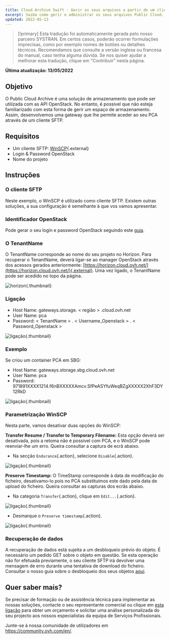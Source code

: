 ```yaml
---
title: Cloud Archive Swift - Gerir os seus arquivos a partir de um cliente SFTP/SCP
excerpt: Saiba como gerir e administrar os seus arquivos Public Cloud.
updated: 2022-05-13
---
```


> [!primary]
> Esta tradução foi automaticamente gerada pelo nosso parceiro SYSTRAN. Em certos casos, poderão ocorrer formulações imprecisas, como por exemplo nomes de botões ou detalhes técnicos. Recomendamos que consulte a versão inglesa ou francesa do manual, caso tenha alguma dúvida. Se nos quiser ajudar a melhorar esta tradução, clique em "Contribuir" nesta página.
>

**Última atualização: 13/05/2022**

## Objetivo

O Public Cloud Archive é uma solução de armazenamento que pode ser utilizada com as API OpenStack. No entanto, é possível que não esteja familiarizado com esta forma de gerir um espaço de armazenamento. Assim, desenvolvemos uma gateway que lhe permite aceder ao seu PCA através de um cliente SFTP.


## Requisitos

- Um cliente SFTP: [WinSCP](https://winscp.net/eng/download.php){.external}
- Login & Password OpenStack
- Nome do projeto

## Instruções

### O cliente SFTP

Neste exemplo, o WinSCP é utilizado como cliente SFTP. Existem outras soluções, a sua configuração é semelhante à que vos vamos apresentar.


### Identificador OpenStack

Pode gerar o seu login e password OpenStack seguindo este [guia](/pages/public_cloud/compute/create_and_delete_a_user).


### O TenantName

O TenantName corresponde ao nome do seu projeto no Horizon. Para recuperar o TenantName, deverá ligar-se ao manager OpenStack através dos acessos gerados anteriormente: [https://horizon.cloud.ovh.net/](https://horizon.cloud.ovh.net/){.external}. Uma vez ligado, o TenantName pode ser acedido no topo da página.


![horizon](images/image1.png){.thumbnail}


### Ligação

- Host Name: gateways.storage. < região > .cloud.ovh.net
- User Name: pca
- Password: < TenantName > . < Username_Openstack > . < Password_Openstack >


![ligação](images/image2.png){.thumbnail}


### Exemplo

Se criou um container PCA em SBG:

- Host Name: gateways.storage.sbg.cloud.ovh.net
- User Name: pca
- Password: 971891XXXX1214.f6nBXXXXXAmcv.SfPeASYfuWeqBZgXXXXX2XhF3DY12RkD


![ligação](images/image3.png){.thumbnail}


### Parametrização WinSCP
Nesta parte, vamos desativar duas opções do WinSCP:

**Transfer Resume / Transfer to Temporary Filename:** Esta opção deverá ser desativada, pois a retoma não é possível com PCA, e o WinSCP pode reenviar-lhe um erro. Queira consultar a captura de ecrã abaixo.

- Na secção `Endurance`{.action}, selecione `Disable`{.action}.


![ligação](images/conf1.png){.thumbnail}

**Preserve Timestamp:** O TimeStamp corresponde à data de modificação do ficheiro, desativamo-lo pois no PCA substituímos este dado pela data de upload do ficheiro. Queira consultar as capturas dos ecrãs abaixo.

- Na categoria `Transfer`{.action}, clique em `Edit...`{.action}.


![ligação](images/conf2.png){.thumbnail}

- Desmarque o `Preserve timestamp`{.action}.


![ligação](images/conf3.png){.thumbnail}


### Recuperação de dados
A recuperação de dados está sujeita a um desbloqueio prévio do objeto. É necessário um pedido GET sobre o objeto em questão. Se esta operação não for efetuada previamente, o seu cliente SFTP irá devolver uma mensagem de erro durante uma tentativa de download do ficheiro. Consultar o nosso guia sobre o desbloqueio dos seus objetos [aqui](/pages/storage_and_backup/object_storage/pca_unlock).

## Quer saber mais?

Se precisar de formação ou de assistência técnica para implementar as nossas soluções, contacte o seu representante comercial ou clique em [esta ligação](https://www.ovhcloud.com/pt/professional-services/) para obter um orçamento e solicitar uma análise personalizada do seu projecto aos nossos especialistas da equipa de Serviços Profissionais.

Junte-se à nossa comunidade de utilizadores em <https://community.ovh.com/en/>.